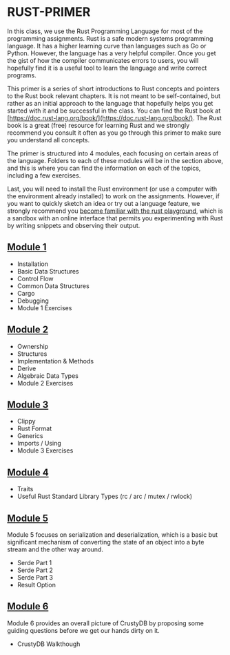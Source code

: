 # RUST-PRIMER

In this class, we use the Rust Programming Language for most of the programming assignments. Rust is a safe modern systems programming language. It has a higher learning curve than languages such as Go or Python. However, the language has a very helpful compiler. Once you get the gist of how the compiler communicates errors to users, you will hopefully find it is a useful tool to learn the language and write correct programs.

This primer is a series of short introductions to Rust concepts and pointers to the Rust book relevant chapters. It is not meant to be self-contained, but rather as an initial approach to the language that hopefully helps you get started with it and be successful in the class. You can find the Rust book at [https://doc.rust-lang.org/book/](https://doc.rust-lang.org/book/). The Rust book is a great (free) resource for learning Rust and we strongly recommend you consult it often as you go through this primer to make sure you understand all concepts.

The primer is structured into 4 modules, each focusing on certain areas of the language. Folders to each of these modules will be in the section above, and this is where you can find the information on each of the topics, including a few exercises.

Last, you will need to install the Rust environment (or use a computer with the environment already installed) to work on the assignments. However, if you want to quickly sketch an idea or try out a language feature, we strongly recommend you [become familiar with the rust playground](https://play.rust-lang.org), which is a sandbox with an online interface that permits you experimenting with Rust by writing snippets and observing their output.

## [Module 1](/module_1/README.md)
- Installation
- Basic Data Structures
- Control Flow
- Common Data Structures
- Cargo
- Debugging
- Module 1 Exercises

## [Module 2](/module_2/README.md)
- Ownership
- Structures
- Implementation & Methods
- Derive
- Algebraic Data Types
- Module 2 Exercises

## [Module 3](/module_3/README.md)
- Clippy
- Rust Format
- Generics
- Imports / Using
- Module 3 Exercises

## [Module 4](/module_4/README.md)
- Traits
- Useful Rust Standard Library Types (rc / arc / mutex / rwlock)


## [Module 5](/module_5/README.md)
Module 5 focuses on serialization and deserialization, which is a basic but significant mechanism of converting the state of an object into a byte stream and the other way around.

- Serde Part 1
- Serde Part 2
- Serde Part 3
- Result Option

## [Module 6](/module_6/README.md)
Module 6 provides an overall picture of CrustyDB by proposing some guiding questions before we get our hands dirty on it. 
- CrustyDB Walkthough 
